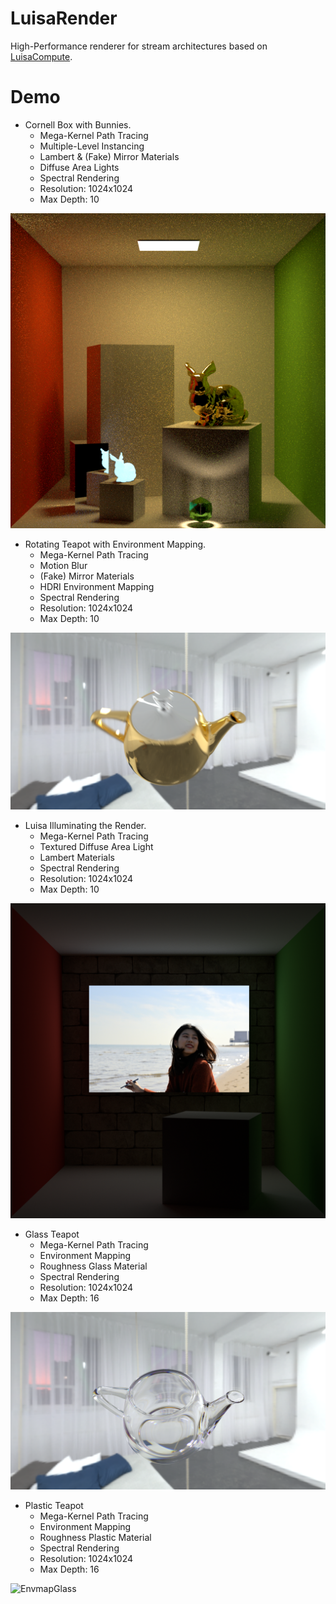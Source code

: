 # LuisaRender

High-Performance renderer for stream architectures based
on [LuisaCompute](https://github.com/Mike-Leo-Smith/LuisaCompute).

# Demo

- Cornell Box with Bunnies.
    - Mega-Kernel Path Tracing
    - Multiple-Level Instancing
    - Lambert & (Fake) Mirror Materials
    - Diffuse Area Lights
    - Spectral Rendering
    - Resolution: 1024x1024
    - Max Depth: 10

![CornellBoxBunny](data/renders/cbox-bunnies.png)

- Rotating Teapot with Environment Mapping.
    - Mega-Kernel Path Tracing
    - Motion Blur
    - (Fake) Mirror Materials
    - HDRI Environment Mapping
    - Spectral Rendering
    - Resolution: 1024x1024
    - Max Depth: 10

![EnvironmentMapping](data/renders/envmap.png)

- Luisa Illuminating the Render.
    - Mega-Kernel Path Tracing
    - Textured Diffuse Area Light
    - Lambert Materials
    - Spectral Rendering
    - Resolution: 1024x1024
    - Max Depth: 10

![CornellBoxLuisa](data/renders/cbox-image-light.png)

- Glass Teapot
    - Mega-Kernel Path Tracing
    - Environment Mapping
    - Roughness Glass Material
    - Spectral Rendering
    - Resolution: 1024x1024
    - Max Depth: 16

![EnvmapGlass](data/renders/envmap-glass.png)

- Plastic Teapot
    - Mega-Kernel Path Tracing
    - Environment Mapping
    - Roughness Plastic Material
    - Spectral Rendering
    - Resolution: 1024x1024
    - Max Depth: 16

![EnvmapGlass](data/renders/envmap-plastic.png)


